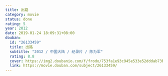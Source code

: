 ```yaml
---
title: 出路
category: movie
status: done
rating: 5
year: 2012
date: 2019-01-24 18:09:31+08:00
douban:
  id: "26133459"
  title: 出路
  subtitle: "2012 / 中国大陆 / 纪录片 / 陈为军"
  rating: 8.8
  cover: https://img2.doubanio.com/f/frodo/753fa1e93c945e533e52dddab73b2b55a1083083/pics/subject/movie_large.jpg
  link: https://movie.douban.com/subject/26133459/
---
```

